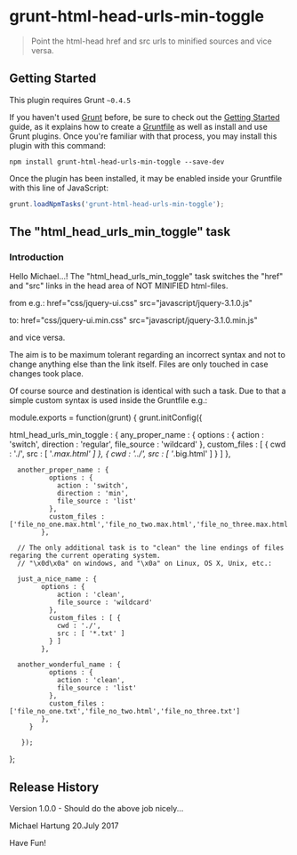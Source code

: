 # grunt-html-head-urls-min-toggle

> Point the html-head href and src urls to minified sources and vice versa.

## Getting Started
This plugin requires Grunt `~0.4.5`

If you haven't used [Grunt](http://gruntjs.com/) before, be sure to check out the [Getting Started](http://gruntjs.com/getting-started) guide, as it explains how to create a [Gruntfile](http://gruntjs.com/sample-gruntfile) as well as install and use Grunt plugins. Once you're familiar with that process, you may install this plugin with this command:

```shell
npm install grunt-html-head-urls-min-toggle --save-dev
```

Once the plugin has been installed, it may be enabled inside your Gruntfile with this line of JavaScript:

```js
grunt.loadNpmTasks('grunt-html-head-urls-min-toggle');
```

## The "html_head_urls_min_toggle" task

### Introduction
Hello Michael...!
The "html_head_urls_min_toggle" task switches the "href" and "src" links in the head area of NOT MINIFIED html-files. 

from e.g.: href="css/jquery-ui.css"
           src="javascript/jquery-3.1.0.js"

to:        href="css/jquery-ui.min.css"
           src="javascript/jquery-3.1.0.min.js"

and vice versa.

The aim is to be maximum tolerant regarding an incorrect syntax and not to change anything else than the link itself.
Files are only touched in case changes took place.

Of course source and destination is identical with such a task.
Due to that a simple custom syntax is used inside the Gruntfile e.g.:

module.exports = function(grunt) {
      grunt.initConfig({
 
   html_head_urls_min_toggle : {
      any_proper_name : {
	      options : {
	            action : 'switch',
	            direction : 'regular',
	            file_source : 'wildcard'
	          },
	          custom_files : [
	              {
	                cwd : './',
	                src : [ '*.max.html' ]
	              },
	              {
	                cwd : '../',
	                src : [ '*.big.html' ]
	              } ]
	        },
	        
      another_proper_name : {
	          options : {
	            action : 'switch',
	            direction : 'min',
	            file_source : 'list'
	          },
	          custom_files : ['file_no_one.max.html','file_no_two.max.html','file_no_three.max.html']
	        },

      // The only additional task is to "clean" the line endings of files regaring the current operating system.
      // "\x0d\x0a" on windows, and "\x0a" on Linux, OS X, Unix, etc.:
	        
      just_a_nice_name : {
	        options : {
	            action : 'clean',
	            file_source : 'wildcard'
	          },
	          custom_files : [ {
	            cwd : './',
	            src : [ '*.txt' ]
	          } ]
	        },    

      another_wonderful_name : {
	          options : {
	            action : 'clean',
	            file_source : 'list'
	          },
	          custom_files : ['file_no_one.txt','file_no_two.html','file_no_three.txt']
	        },
	     }
  
       });
};    


## Release History
Version 1.0.0 - Should do the above job nicely...

Michael Hartung
20.July 2017
 
Have Fun! 
